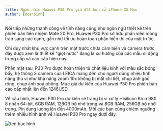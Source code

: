 ```yaml
---
title: Ngắm nhìn Huawei P30 Pro giá đắt hơn cả iPhone XS Max
author: [doanbinh]
---
```


Nối tiếp những thành công về tính năng cũng như ngôn ngữ thiết kế trên phiên bản tiền nhiệm Mate 20 Pro, Huawei P30 Pro sở hữu phần viền mỏng tràn sang các cạnh, gần như tối ưu hoàn toàn phần hiển thị của mặt trước. 

Chỉ duy nhất khu vực cạnh trên mặt trước chứa cảm biến và camera trước, đây được xem là thiết kế "giọt nước" đang là xu hướng của các mẫu di động trung cấp và cao cấp hiện nay.

Phần mặt sau, P30 Pro được hoàn thiện từ chất liệu kính với màu sắc bóng bẩy, hệ thống 3 camera của LEICA mang đến cho người dùng nhiều tính năng thú vị như khả năng zoom 10x không bị mất chi tiết, chụp ảnh góc rộng, chụp ảnh xoá phông. Mức giá dự kiến của Huawei P30 Pro phiên bản cao cấp nhất lên đến 1246USD.

Về cấu hình, Huawei P30 Pro dự kiến sẽ trang bị vi xử lý Hisilicon Kirin 980 8 nhân 64-bit, 6GB RAM, 128GB bộ nhớ trong và 8GB RAM, 256GB bộ nhớ trong. Pin dung lượng lên đến 4000mAh. Mời các bạn cùng chiêm ngưỡng thêm nhiều hình ảnh về Huawei P30 Pro ngay dưới đây.

![ten buc hinh](http://cache.media.techz.vn/upload/2019/03/24/image-1553400570-Huawei-P30-Pro-all-color-2.jpg "ten buc hinh")
